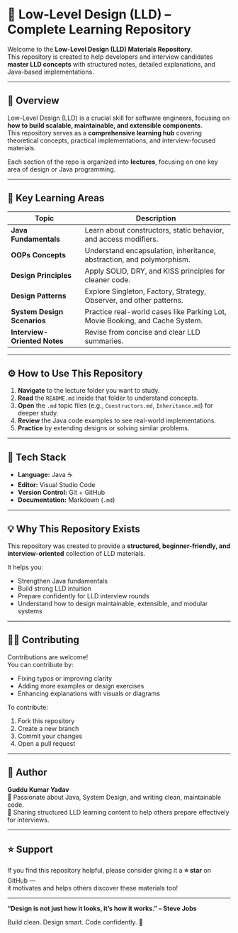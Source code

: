 # 🧩 Low-Level Design (LLD) – Complete Learning Repository

Welcome to the **Low-Level Design (LLD) Materials Repository**.  
This repository is created to help developers and interview candidates **master LLD concepts** with structured notes, detailed explanations, and Java-based implementations.

---

## 📘 Overview

Low-Level Design (LLD) is a crucial skill for software engineers, focusing on **how to build scalable, maintainable, and extensible components**.  
This repository serves as a **comprehensive learning hub** covering theoretical concepts, practical implementations, and interview-focused materials.

Each section of the repo is organized into **lectures**, focusing on one key area of design or Java programming.

---

## 🧠 Key Learning Areas

| Topic | Description |
|-------|--------------|
| **Java Fundamentals** | Learn about constructors, static behavior, and access modifiers. |
| **OOPs Concepts** | Understand encapsulation, inheritance, abstraction, and polymorphism. |
| **Design Principles** | Apply SOLID, DRY, and KISS principles for cleaner code. |
| **Design Patterns** | Explore Singleton, Factory, Strategy, Observer, and other patterns. |
| **System Design Scenarios** | Practice real-world cases like Parking Lot, Movie Booking, and Cache System. |
| **Interview-Oriented Notes** | Revise from concise and clear LLD summaries. |

---

## ⚙️ How to Use This Repository

1. **Navigate** to the lecture folder you want to study.  
2. **Read** the `README.md` inside that folder to understand concepts.  
3. **Open** the `.md` topic files (e.g., `Constructors.md`, `Inheritance.md`) for deeper study.  
4. **Review** the Java code examples to see real-world implementations.  
5. **Practice** by extending designs or solving similar problems.

---

## 🧰 Tech Stack

- **Language:** Java ☕  
- **Editor:** Visual Studio Code  
- **Version Control:** Git + GitHub  
- **Documentation:** Markdown (`.md`)  

---

## 💡 Why This Repository Exists

This repository was created to provide a **structured, beginner-friendly, and interview-oriented** collection of LLD materials.

It helps you:

- Strengthen Java fundamentals  
- Build strong LLD intuition  
- Prepare confidently for LLD interview rounds  
- Understand how to design maintainable, extensible, and modular systems  

---

## 🧑‍💻 Contributing

Contributions are welcome!  
You can contribute by:

- Fixing typos or improving clarity  
- Adding more examples or design exercises  
- Enhancing explanations with visuals or diagrams  

To contribute:

1. Fork this repository  
2. Create a new branch  
3. Commit your changes  
4. Open a pull request  

---

## 🏁 Author

**Guddu Kumar Yadav**  
💼 Passionate about Java, System Design, and writing clean, maintainable code.  
📘 Sharing structured LLD learning content to help others prepare effectively for interviews.

---

## ⭐ Support

If you find this repository helpful, please consider giving it a **⭐ star** on GitHub —  
it motivates and helps others discover these materials too!

---

**“Design is not just how it looks, it’s how it works.” – Steve Jobs**

Build clean. Design smart. Code confidently. 💪
